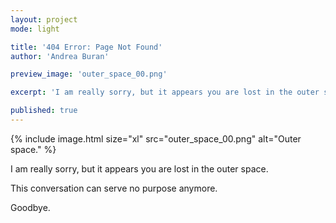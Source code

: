 ```yaml
---
layout: project
mode: light

title: '404 Error: Page Not Found'
author: 'Andrea Buran'

preview_image: 'outer_space_00.png'

excerpt: 'I am really sorry, but it appears you are lost in the outer space.'

published: true
---
```


<div class="figures">
  {% include image.html size="xl" src="outer_space_00.png" alt="Outer space." %}
</div>

I am really sorry, but it appears you are lost in the outer space.

This conversation can serve no purpose anymore.

Goodbye.

